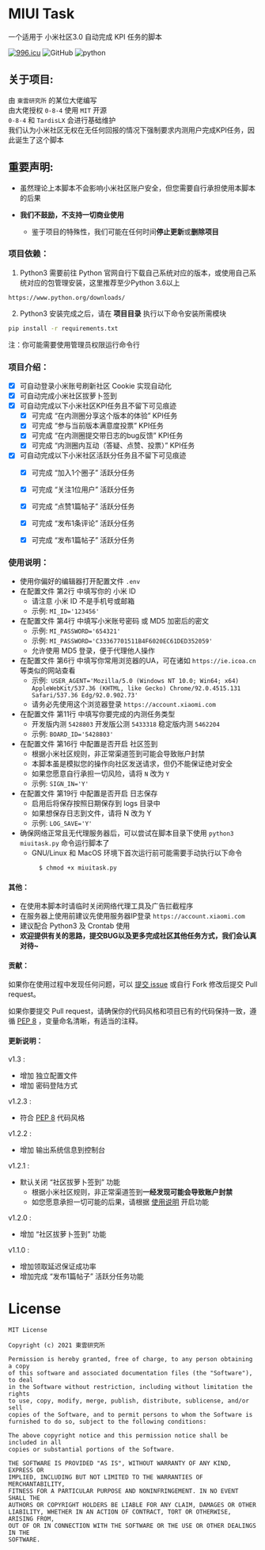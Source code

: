 # MIUI Task
一个适用于 小米社区3.0 自动完成 KPI 任务的脚本

[![996.icu](https://img.shields.io/badge/link-996.icu-red.svg)](https://996.icu) ![GitHub](https://img.shields.io/github/license/0-8-4/miui-auto-tasks) ![python](https://img.shields.io/badge/python-3.6+-blue)


## **关于项目**:

  由 `東雲研究所` 的某位大佬编写  
  由大佬授权 `0-8-4` 使用 `MIT` 开源   
  `0-8-4` 和 `TardisLX` 会进行基础维护  
  我们认为小米社区无权在无任何回报的情况下强制要求内测用户完成KPI任务，因此诞生了这个脚本


## **重要声明**:
- 虽然理论上本脚本不会影响小米社区账户安全，但您需要自行承担使用本脚本的后果

- **我们不鼓励，不支持一切商业使用**
  - 鉴于项目的特殊性，我们可能在任何时间**停止更新**或**删除项目**


### **项目依赖**：
  1. Python3
  需要前往 Python 官网自行下载自己系统对应的版本，或使用自己系统对应的包管理安装，这里推荐至少Python 3.6以上

  ```
  https://www.python.org/downloads/
  ```

  2. Python3 安装完成之后，请在 **项目目录** 执行以下命令安装所需模块
  ```bash
  pip install -r requirements.txt
  ```
  注：你可能需要使用管理员权限运行命令行


### **项目介绍**：  
- [x] 可自动登录小米账号刷新社区 Cookie 实现自动化   
- [x] 可自动完成小米社区拔萝卜签到
- [x] 可自动完成以下小米社区KPI任务且不留下可见痕迹  
  - [x] 可完成 “在内测圈分享这个版本的体验” KPI任务  
  - [x] 可完成 “参与当前版本满意度投票” KPI任务  
  - [x] 可完成 “在内测圈提交带日志的bug反馈” KPI任务  
  - [x] 可完成 “内测圈内互动（答疑、点赞、投票）” KPI任务   
- [x] 可自动完成以下小米社区活跃分任务且不留下可见痕迹
  - [x] 可完成 “加入1个圈子” 活跃分任务  
  - [x] 可完成 “关注1位用户” 活跃分任务  
  - [x] 可完成 “点赞1篇帖子” 活跃分任务
  - [x] 可完成 “发布1条评论” 活跃分任务
  - [x] 可完成 “发布1篇帖子” 活跃分任务


### **使用说明**：
- 使用你偏好的编辑器打开配置文件 `.env`
- 在配置文件 第2行 中填写你的 小米 ID
  - 请注意 小米 ID 不是手机号或邮箱
  - 示例: `MI_ID='123456'`
- 在配置文件 第4行 中填写小米账号密码 或 MD5 加密后的密文
  - 示例: `MI_PASSWORD='654321'`
  - 示例: `MI_PASSWORD='C33367701511B4F6020EC61DED352059'`
  - 允许使用 MD5 登录，便于代理他人操作
- 在配置文件 第6行 中填写你常用浏览器的UA，可在诸如 `https://ie.icoa.cn` 等类似的网站查看
  - 示例:` USER_AGENT='Mozilla/5.0 (Windows NT 10.0; Win64; x64) AppleWebKit/537.36 (KHTML, like Gecko) Chrome/92.0.4515.131 Safari/537.36 Edg/92.0.902.73'`
  - 请务必先使用这个浏览器登录 `https://account.xiaomi.com`
- 在配置文件 第11行 中填写你要完成的内测任务类型
  - 开发版内测 `5428803` 开发版公测 `5433318` 稳定版内测 `5462204` 
  - 示例: `BOARD_ID='5428803'`
- 在配置文件 第16行 中配置是否开启 社区签到
  - 根据小米社区规则，非正常渠道签到可能会导致账户封禁
  - 本脚本虽是模拟您的操作向社区发送请求，但仍不能保证绝对安全
  - 如果您愿意自行承担一切风险，请将 `N` 改为 `Y`
  - 示例: `SIGN_IN='Y'`
- 在配置文件 第19行 中配置是否开启 日志保存
  - 启用后将保存按照日期保存到 logs 目录中
  - 如果想保存日志到文件，请将 N 改为 Y
  - 示例: `LOG_SAVE='Y'`
- 确保网络正常且无代理服务器后，可以尝试在脚本目录下使用  `python3 miuitask.py` 命令运行脚本了
  - GNU/Linux 和 MacOS 环境下首次运行前可能需要手动执行以下命令
    ```bash
      $ chmod +x miuitask.py
    ```


#### **其他**：  
* 在使用本脚本时请临时关闭网络代理工具及广告拦截程序  
* 在服务器上使用前建议先使用服务器IP登录 `https://account.xiaomi.com`  
* 建议配合 Python3 及 Crontab 使用  
* **欢迎提供有关的思路，提交BUG以及更多完成社区其他任务方式，我们会认真对待~**

#### **贡献**：

如果你在使用过程中发现任何问题，可以 [提交 issue](https://github.com/0-8-4/miui-auto-tasks/issues/new) 或自行 Fork 修改后提交 Pull request。

如果你要提交 Pull request，请确保你的代码风格和项目已有的代码保持一致，遵循 [PEP 8](https://www.python.org/dev/peps/pep-0008) ，变量命名清晰，有适当的注释。


#### **更新说明**：  

 v1.3 :
 - 增加 独立配置文件
 - 增加 密码登陆方式

 v1.2.3 :
 - 符合 [PEP 8](https://www.python.org/dev/peps/pep-0008) 代码风格

 v1.2.2 :
- 增加 输出系统信息到控制台

 v1.2.1 :
- 默认关闭 “社区拔萝卜签到” 功能  
  - 根据小米社区规则，非正常渠道签到**一经发现可能会导致账户封禁**
  - 如您愿意承担一切可能的后果，请根据 [使用说明](#使用说明) 开启功能

 v1.2.0 :
- 增加 “社区拔萝卜签到” 功能  

 v1.1.0 :
- 增加领取延迟保证成功率
- 增加完成 “发布1篇帖子” 活跃分任务功能


# **License**
```
MIT License

Copyright (c) 2021 東雲研究所

Permission is hereby granted, free of charge, to any person obtaining a copy
of this software and associated documentation files (the "Software"), to deal
in the Software without restriction, including without limitation the rights
to use, copy, modify, merge, publish, distribute, sublicense, and/or sell
copies of the Software, and to permit persons to whom the Software is
furnished to do so, subject to the following conditions:

The above copyright notice and this permission notice shall be included in all
copies or substantial portions of the Software.

THE SOFTWARE IS PROVIDED "AS IS", WITHOUT WARRANTY OF ANY KIND, EXPRESS OR
IMPLIED, INCLUDING BUT NOT LIMITED TO THE WARRANTIES OF MERCHANTABILITY,
FITNESS FOR A PARTICULAR PURPOSE AND NONINFRINGEMENT. IN NO EVENT SHALL THE
AUTHORS OR COPYRIGHT HOLDERS BE LIABLE FOR ANY CLAIM, DAMAGES OR OTHER
LIABILITY, WHETHER IN AN ACTION OF CONTRACT, TORT OR OTHERWISE, ARISING FROM,
OUT OF OR IN CONNECTION WITH THE SOFTWARE OR THE USE OR OTHER DEALINGS IN THE
SOFTWARE.
```
